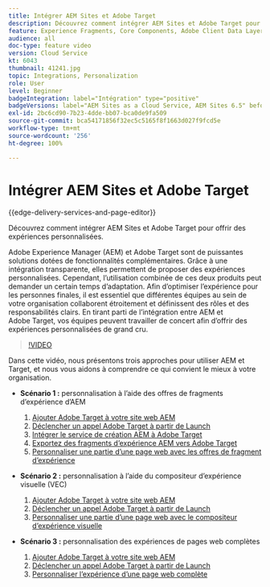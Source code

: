 ```yaml
---
title: Intégrer AEM Sites et Adobe Target
description: Découvrez comment intégrer AEM Sites et Adobe Target pour offrir des expériences personnalisées.
feature: Experience Fragments, Core Components, Adobe Client Data Layer
audience: all
doc-type: feature video
version: Cloud Service
kt: 6043
thumbnail: 41241.jpg
topic: Integrations, Personalization
role: User
level: Beginner
badgeIntegration: label="Intégration" type="positive"
badgeVersions: label="AEM Sites as a Cloud Service, AEM Sites 6.5" before-title="false"
exl-id: 2bc6cd90-7b23-4dde-bb07-bca0de9fa509
source-git-commit: bca54171856f32ec5c5165f8f1663d027f9fcd5e
workflow-type: tm+mt
source-wordcount: '256'
ht-degree: 100%

---
```


# Intégrer AEM Sites et Adobe Target

{{edge-delivery-services-and-page-editor}}

Découvrez comment intégrer AEM Sites et Adobe Target pour offrir des expériences personnalisées.

Adobe Experience Manager (AEM) et Adobe Target sont de puissantes solutions dotées de fonctionnalités complémentaires. Grâce à une intégration transparente, elles permettent de proposer des expériences personnalisées. Cependant, l’utilisation combinée de ces deux produits peut demander un certain temps d’adaptation. Afin d’optimiser l’expérience pour les personnes finales, il est essentiel que différentes équipes au sein de votre organisation collaborent étroitement et définissent des rôles et des responsabilités clairs. En tirant parti de l’intégration entre AEM et Adobe Target, vos équipes peuvent travailler de concert afin d’offrir des expériences personnalisées de grand cru.

>[!VIDEO](https://video.tv.adobe.com/v/41241?quality=12&learn=on)

Dans cette vidéo, nous présentons trois approches pour utiliser AEM et Target, et nous vous aidons à comprendre ce qui convient le mieux à votre organisation.

* __Scénario 1 :__ personnalisation à l’aide des offres de fragments d’expérience d’AEM

   1. [Ajouter Adobe Target à votre site web AEM](./add-target-launch-extension.md)
   1. [Déclencher un appel Adobe Target à partir de Launch](./load-and-fire-target.md)
   1. [Intégrer le service de création AEM à Adobe Target](./setup-aem-target-cloud-service.md)
   1. [Exportez des fragments d’expérience AEM vers Adobe Target](./export-experience-fragment-target.md)
   1. [Personnaliser une partie d’une page web avec les offres de fragment d’expérience](./create-target-activity.md)

* __Scénario 2 :__ personnalisation à l’aide du compositeur d’expérience visuelle (VEC)

   1. [Ajouter Adobe Target à votre site web AEM](./add-target-launch-extension.md)
   1. [Déclencher un appel Adobe Target à partir de Launch](./load-and-fire-target.md)
   1. [Personnaliser une partie d’une page web avec le compositeur d’expérience visuelle](./personalization-using-vec.md)

* __Scénario 3 :__ personnalisation des expériences de pages web complètes

   1. [Ajouter Adobe Target à votre site web AEM](./add-target-launch-extension.md)
   1. [Déclencher un appel Adobe Target à partir de Launch](./load-and-fire-target.md)
   1. [Personnaliser l’expérience d’une page web complète](./personalization-web-page.md)
